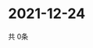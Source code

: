 # 2021-12-24
  共 0条

  <!-- BEGIN -->
  <!-- 最后更新时间Fri Dec 24 2021 20:04:11 GMT+0000 (Coordinated Universal Time) -->
  
  <!-- END -->
  
  